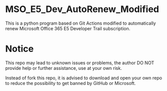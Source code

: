 # MSO_E5_Dev_AutoRenew_Modified
This is a python program based on Git Actions modified to automatically renew Microsoft Office 365 E5 Developer Trail subscription.

# Notice
This repo may lead to unknown issues or problems, the author DO NOT provide help or further assistance, use at your own risk.

Instead of fork this repo, it is advised to download and open your own repo to reduce the possibility to get banned by GitHub or Microsoft.
